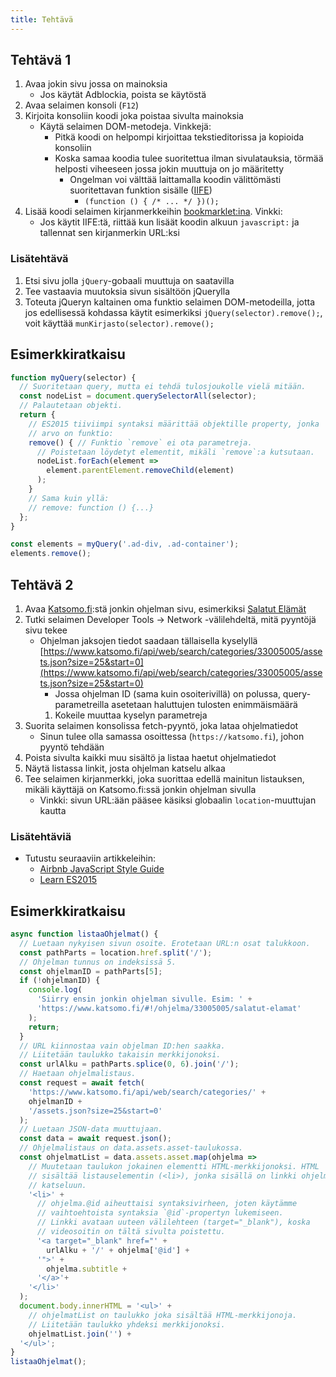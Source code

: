 ```yaml
---
title: Tehtävä
---
```


## Tehtävä 1
1. Avaa jokin sivu jossa on mainoksia
   * Jos käytät Adblockia, poista se käytöstä
1. Avaa selaimen konsoli (`F12`)
1. Kirjoita konsoliin koodi joka poistaa sivulta mainoksia
   * Käytä selaimen DOM-metodeja. Vinkkejä:
     * Pitkä koodi on helpompi kirjoittaa tekstieditorissa ja kopioida konsoliin
     * Koska samaa koodia tulee suoritettua ilman sivulatauksia, törmää helposti viheeseen jossa jokin muuttuja on jo määritetty
       * Ongelman voi välttää laittamalla koodin välittömästi suoritettavan funktion sisälle ([IIFE](https://en.wikipedia.org/wiki/Immediately-invoked_function_expression))
         * `(function () { /* ... */ })();`
1. Lisää koodi selaimen kirjanmerkkeihin [bookmarklet:ina](https://fi.wikipedia.org/wiki/Sovelluskirjanmerkki). Vinkki:
   * Jos käytit IIFE:tä, riittää kun lisäät koodin alkuun `javascript:` ja tallennat sen kirjanmerkin URL:ksi

### Lisätehtävä
1. Etsi sivu jolla `jQuery`-gobaali muuttuja on saatavilla
1. Tee vastaavia muutoksia sivun sisältöön jQuerylla
1. Toteuta jQueryn kaltainen oma funktio selaimen DOM-metodeilla, jotta jos edellisessä kohdassa käytit esimerkiksi `jQuery(selector).remove();`, voit käyttää `munKirjasto(selector).remove();`

## Esimerkkiratkaisu
```js
function myQuery(selector) {
  // Suoritetaan query, mutta ei tehdä tulosjoukolle vielä mitään.
  const nodeList = document.querySelectorAll(selector);
  // Palautetaan objekti.
  return {
    // ES2015 tiiviimpi syntaksi määrittää objektille property, jonka
    // arvo on funktio:
    remove() { // Funktio `remove` ei ota parametreja.
      // Poistetaan löydetyt elementit, mikäli `remove`:a kutsutaan.
      nodeList.forEach(element =>
        element.parentElement.removeChild(element)
      );
    }
    // Sama kuin yllä:
    // remove: function () {...}
  };
}

const elements = myQuery('.ad-div, .ad-container');
elements.remove();
```

## Tehtävä 2
1. Avaa [Katsomo.fi](https://www.katsomo.fi/):stä jonkin ohjelman sivu, esimerkiksi [Salatut Elämät](https://www.katsomo.fi/#!/jakso/33005005/)
1. Tutki selaimen Developer Tools → Network -välilehdeltä, mitä pyyntöjä sivu tekee
   * Ohjelman jaksojen tiedot saadaan tällaisella kyselyllä [https://www.katsomo.fi/api/web/search/categories/33005005/assets.json?size=25&start=0](https://www.katsomo.fi/api/web/search/categories/33005005/assets.json?size=25&start=0)
     * Jossa ohjelman ID (sama kuin osoiterivillä) on polussa, query-parametreilla asetetaan haluttujen tulosten enimmäismäärä
     1. Kokeile muuttaa kyselyn parametreja
1. Suorita selaimen konsolissa fetch-pyyntö, joka lataa ohjelmatiedot
   * Sinun tulee olla samassa osoittessa (`https://katsomo.fi`), johon pyyntö tehdään
1. Poista sivulta kaikki muu sisältö ja listaa haetut ohjelmatiedot
1. Näytä listassa linkit, josta ohjelman katselu alkaa
1. Tee selaimen kirjanmerkki, joka suorittaa edellä mainitun listauksen, mikäli käyttäjä on Katsomo.fi:ssä jonkin ohjelman sivulla
   * Vinkki: sivun URL:ään pääsee käsiksi globaalin `location`-muuttujan kautta

### Lisätehtäviä
* Tutustu seuraaviin artikkeleihin:
  * [Airbnb JavaScript Style Guide](https://github.com/airbnb/javascript)
  * [Learn ES2015](https://babeljs.io/learn-es2015/)

## Esimerkkiratkaisu
```js
async function listaaOhjelmat() {
  // Luetaan nykyisen sivun osoite. Erotetaan URL:n osat talukkoon.
  const pathParts = location.href.split('/');
  // Ohjelman tunnus on indeksissä 5.
  const ohjelmanID = pathParts[5];
  if (!ohjelmanID) {
    console.log(
      'Siirry ensin jonkin ohjelman sivulle. Esim: ' +
      'https://www.katsomo.fi/#!/ohjelma/33005005/salatut-elamat'
    );
    return;
  }
  // URL kiinnostaa vain objelman ID:hen saakka.
  // Liitetään taulukko takaisin merkkijonoksi.
  const urlAlku = pathParts.splice(0, 6).join('/');
  // Haetaan ohjelmalistaus.
  const request = await fetch(
    'https://www.katsomo.fi/api/web/search/categories/' +
    ohjelmanID +
    '/assets.json?size=25&start=0'
  );
  // Luetaan JSON-data muuttujaan.
  const data = await request.json();
  // Ohjelmalistaus on data.assets.asset-taulukossa.
  const ohjelmatList = data.assets.asset.map(ohjelma =>
    // Muutetaan taulukon jokainen elementti HTML-merkkijonoksi. HTML
    // sisältää listauselementin (<li>), jonka sisällä on linkki ohjelman
    // katseluun.
    '<li>' +
      // ohjelma.@id aiheuttaisi syntaksivirheen, joten käytämme
      // vaihtoehtoista syntaksia `@id`-propertyn lukemiseen.
      // Linkki avataan uuteen välilehteen (target="_blank"), koska
      // videosoitin on tältä sivulta poistettu.
      '<a target="_blank" href="' +
        urlAlku + '/' + ohjelma['@id'] +
      '">' +
        ohjelma.subtitle +
      '</a>'+
    '</li>'
  );
  document.body.innerHTML = '<ul>' +
    // ohjelmatList on taulukko joka sisältää HTML-merkkijonoja.
    // Liitetään taulukko yhdeksi merkkijonoksi.
    ohjelmatList.join('') +
  '</ul>';
}
listaaOhjelmat();
```
